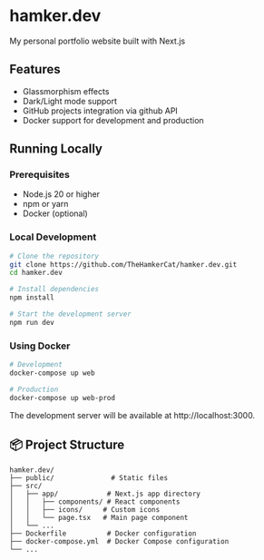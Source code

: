 # hamker.dev

My personal portfolio website built with Next.js

## Features

- Glassmorphism effects
- Dark/Light mode support
- GitHub projects integration via github API
- Docker support for development and production


## Running Locally

### Prerequisites

- Node.js 20 or higher
- npm or yarn
- Docker (optional)

### Local Development

```bash
# Clone the repository
git clone https://github.com/TheHamkerCat/hamker.dev.git
cd hamker.dev

# Install dependencies
npm install

# Start the development server
npm run dev
```

### Using Docker

```bash
# Development
docker-compose up web

# Production
docker-compose up web-prod
```

The development server will be available at http://localhost:3000.

## 📦 Project Structure

```
hamker.dev/
├── public/              # Static files
├── src/
│   ├── app/            # Next.js app directory
│   │   ├── components/ # React components
│   │   ├── icons/     # Custom icons
│   │   └── page.tsx   # Main page component
│   └── ...
├── Dockerfile          # Docker configuration
├── docker-compose.yml  # Docker Compose configuration
└── ...
```